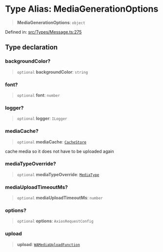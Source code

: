 # Type Alias: MediaGenerationOptions

> **MediaGenerationOptions**: `object`

Defined in: [src/Types/Message.ts:275](https://github.com/Fokusdotid/Baileys/blob/acae94a55f1d32612d8d312d52b001d93f2ac5e2/src/Types/Message.ts#L275)

## Type declaration

### backgroundColor?

> `optional` **backgroundColor**: `string`

### font?

> `optional` **font**: `number`

### logger?

> `optional` **logger**: `ILogger`

### mediaCache?

> `optional` **mediaCache**: [`CacheStore`](CacheStore.md)

cache media so it does not have to be uploaded again

### mediaTypeOverride?

> `optional` **mediaTypeOverride**: [`MediaType`](MediaType.md)

### mediaUploadTimeoutMs?

> `optional` **mediaUploadTimeoutMs**: `number`

### options?

> `optional` **options**: `AxiosRequestConfig`

### upload

> **upload**: [`WAMediaUploadFunction`](WAMediaUploadFunction.md)
